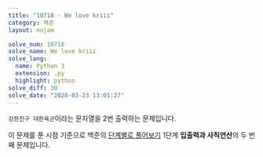 ```yaml
---
title: "10718 - We love kriii"
category: 백준
layout: nojam

solve_num: 10718
solve_name: We love kriii
solve_lang:
  name: Python 3
  extension: .py
  highlight: python
solve_diff: 30
solve_date: "2020-03-23 13:01:27"
---
```


`강한친구 대한육군`이라는 문자열을 2번 출력하는 문제입니다.

이 문제를 푼 시점 기준으로 백준의 [단계별로 풀어보기](http://noj.am/p/s) 1단계 **입출력과 사칙연산**의 두 번째 문제입니다.
